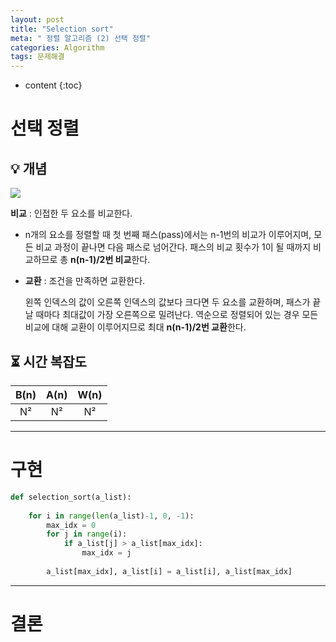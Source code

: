 ```yaml
---
layout: post
title: "Selection sort"
meta: " 정렬 알고리즘 (2) 선택 정렬"
categories: Algorithm
tags: 문제해결
---
```




* content
{:toc}
# 선택 정렬

## 💡 개념

![](https://runestone.academy/runestone/books/published/pythonds3/_images/selectionsortnew.png)

**비교** : 인접한 두 요소를 비교한다.

- n개의 요소를 정렬할 때 첫 번째 패스(pass)에서는 n-1번의 비교가 이루어지며, 모든 비교 과정이 끝나면 다음 패스로 넘어간다. 패스의 비교 횟수가 1이 될 때까지 비교하므로 총 **n(n-1)/2번 비교**한다.

- **교환** : 조건을 만족하면 교환한다.

  왼쪽 인덱스의 값이 오른쪽 인덱스의 값보다 크다면 두 요소를 교환하며, 패스가 끝날 때마다 최대값이 가장 오른쪽으로 밀려난다. 역순으로 정렬되어 있는 경우 모든 비교에 대해 교환이 이루어지므로 최대 **n(n-1)/2번 교환**한다.

## ⏳ 시간 복잡도

| B(n) | A(n) | W(n) |
| :--: | :--: | :--: |
|  N²  |  N²  |  N²  |

---





# 구현

```python
def selection_sort(a_list):
    
    for i in range(len(a_list)-1, 0, -1):
        max_idx = 0
        for j in range(i):
            if a_list[j] > a_list[max_idx]:
                max_idx = j
        
        a_list[max_idx], a_list[i] = a_list[i], a_list[max_idx]
```

---





# 결론

